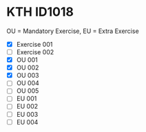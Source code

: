 # KTH ID1018
OU = Mandatory Exercise, EU = Extra Exercise

- [x] Exercise 001
- [ ] Exercise 002
- [x] OU 001
- [x] OU 002
- [x] OU 003
- [ ] OU 004
- [ ] OU 005
- [ ] EU 001
- [ ] EU 002
- [ ] EU 003
- [ ] EU 004